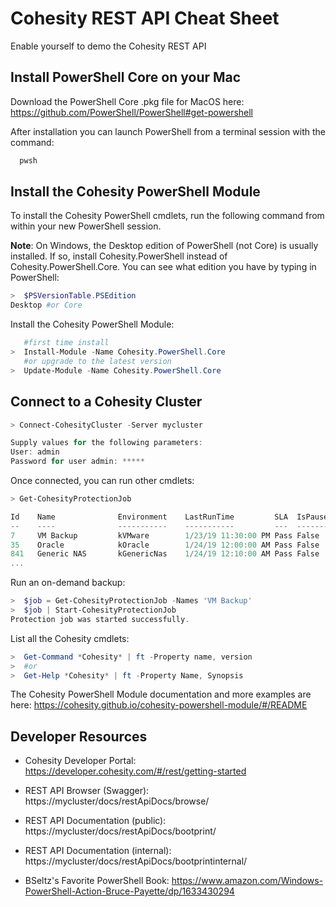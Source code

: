 # Cohesity REST API Cheat Sheet

Enable yourself to demo the Cohesity REST API

## Install PowerShell Core on your Mac 

Download the PowerShell Core .pkg file for MacOS here: https://github.com/PowerShell/PowerShell#get-powershell

After installation you can launch PowerShell from a terminal session with the command:

```bash
  pwsh
```

## Install the Cohesity PowerShell Module

To install the Cohesity PowerShell cmdlets, run the following command from within your new PowerShell session.

**Note**: On Windows, the Desktop edition of PowerShell (not Core) is usually installed. If so, install Cohesity.PowerShell instead of Cohesity.PowerShell.Core. You can see what edition you have by typing in PowerShell:

```powershell
>  $PSVersionTable.PSEdition
Desktop #or Core
```

Install the Cohesity PowerShell Module:

```powershell
   #first time install
>  Install-Module -Name Cohesity.PowerShell.Core
   #or upgrade to the latest version
>  Update-Module -Name Cohesity.PowerShell.Core
```

## Connect to a Cohesity Cluster

```powershell
> Connect-CohesityCluster -Server mycluster              

Supply values for the following parameters:
User: admin
Password for user admin: *****
```

Once connected, you can run other cmdlets:

```powershell
> Get-CohesityProtectionJob

Id    Name              Environment    LastRunTime         SLA  IsPaused
--    ----              -----------    -----------         ---  --------
7     VM Backup         kVMware        1/23/19 11:30:00 PM Pass False
35    Oracle            kOracle        1/24/19 12:00:00 AM Pass False
841   Generic NAS       kGenericNas    1/24/19 12:10:00 AM Pass False
...
```

Run an on-demand backup:

```powershell
>  $job = Get-CohesityProtectionJob -Names 'VM Backup'
>  $job | Start-CohesityProtectionJob
Protection job was started successfully.
```

List all the Cohesity cmdlets:

```powershell
>  Get-Command *Cohesity* | ft -Property name, version
>  #or
>  Get-Help *Cohesity* | ft -Property Name, Synopsis
```

The Cohesity PowerShell Module documentation and more examples are here: https://cohesity.github.io/cohesity-powershell-module/#/README

## Developer Resources

* Cohesity Developer Portal: https://developer.cohesity.com/#/rest/getting-started
* REST API Browser (Swagger): https://mycluster/docs/restApiDocs/browse/
* REST API Documentation (public): https://mycluster/docs/restApiDocs/bootprint/
* REST API Documentation (internal): https://mycluster/docs/restApiDocs/bootprintinternal/

* BSeltz's Favorite PowerShell Book: https://www.amazon.com/Windows-PowerShell-Action-Bruce-Payette/dp/1633430294